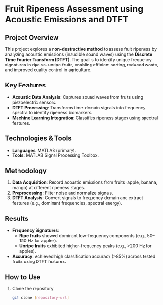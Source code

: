 # Fruit Ripeness Assessment using Acoustic Emissions and DTFT

## Project Overview
This project explores a **non-destructive method** to assess fruit ripeness by analyzing acoustic emissions (inaudible sound waves) using the **Discrete Time Fourier Transform (DTFT)**. The goal is to identify unique frequency signatures in ripe vs. unripe fruits, enabling efficient sorting, reduced waste, and improved quality control in agriculture.

## Key Features
- **Acoustic Data Analysis**: Captures sound waves from fruits using piezoelectric sensors.
- **DTFT Processing**: Transforms time-domain signals into frequency spectra to identify ripeness biomarkers.
- **Machine Learning Integration**: Classifies ripeness stages using spectral features.

## Technologies & Tools
- **Languages**: MATLAB (primary).
- **Tools**: MATLAB Signal Processing Toolbox.

## Methodology
1. **Data Acquisition**: Record acoustic emissions from fruits (apple, banana, mango) at different ripeness stages.
2. **Preprocessing**: Filter noise and normalize signals.
3. **DTFT Analysis**: Convert signals to frequency domain and extract features (e.g., dominant frequencies, spectral energy).

## Results
- **Frequency Signatures**: 
  - **Ripe fruits** showed dominant low-frequency components (e.g., 50–150 Hz for apples).
  - **Unripe fruits** exhibited higher-frequency peaks (e.g., >200 Hz for apples).
- **Accuracy**: Achieved high classification accuracy (>85%) across tested fruits using DTFT features.

## How to Use
1. Clone the repository:
   ```bash
   git clone [repository-url]
